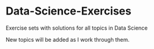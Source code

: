 # Data-Science-Exercises
Exercise sets with solutions for all topics in Data Science

New topics will be added as I work through them.
